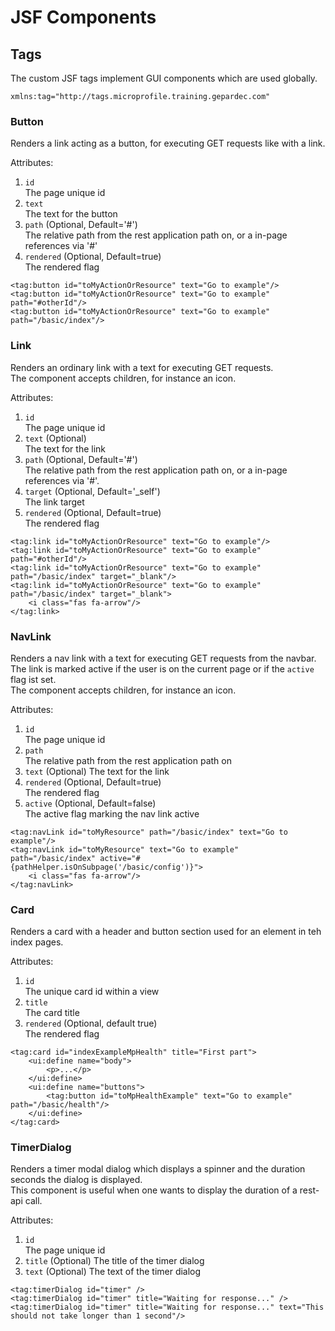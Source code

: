 # JSF Components

## Tags

The custom JSF tags implement GUI components which are used globally.

`xmlns:tag="http://tags.microprofile.training.gepardec.com"`

### Button

Renders a link acting as a button, for executing GET requests like with a link.

Attributes:

1. `id`  
   The page unique id
2. `text`  
   The text for the button
3. `path` (Optional, Default='#')  
   The relative path from the rest application path on, or a in-page references via '#'
4. `rendered` (Optional, Default=true)  
   The rendered flag

```
<tag:button id="toMyActionOrResource" text="Go to example"/>
<tag:button id="toMyActionOrResource" text="Go to example" path="#otherId"/>
<tag:button id="toMyActionOrResource" text="Go to example" path="/basic/index"/>
```

### Link

Renders an ordinary link with a text for executing GET requests.  
The component accepts children, for instance an icon.

Attributes:

1. `id`  
   The page unique id
2. `text` (Optional)    
   The text for the link
3. `path` (Optional, Default='#')  
   The relative path from the rest application path on, or a in-page references via '#'.
4. `target` (Optional, Default='_self')  
   The link target
5. `rendered` (Optional, Default=true)  
   The rendered flag

```
<tag:link id="toMyActionOrResource" text="Go to example"/>
<tag:link id="toMyActionOrResource" text="Go to example" path="#otherId"/>
<tag:link id="toMyActionOrResource" text="Go to example" path="/basic/index" target="_blank"/>
<tag:link id="toMyActionOrResource" text="Go to example" path="/basic/index" target="_blank">
    <i class="fas fa-arrow"/>
</tag:link>
```

### NavLink

Renders a nav link with a text for executing GET requests from the navbar.  
The link is marked active if the user is on the current page or if the ``active`` flag ist set.  
The component accepts children, for instance an icon.

Attributes:

1. `id`  
   The page unique id
2. `path`  
   The relative path from the rest application path on
3. `text` (Optional)
   The text for the link
4. `rendered` (Optional, Default=true)  
   The rendered flag
5. `active` (Optional, Default=false)  
   The active flag marking the nav link active

```
<tag:navLink id="toMyResource" path="/basic/index" text="Go to example"/>
<tag:navLink id="toMyResource" text="Go to example" path="/basic/index" active="#{pathHelper.isOnSubpage('/basic/config')}">
    <i class="fas fa-arrow"/>
</tag:navLink>
```

### Card

Renders a card with a header and button section used for an element in teh index pages.

Attributes:

1. `id`  
   The unique card id within a view
2. `title`   
   The card title
3. `rendered` (Optional, default true)  
   The rendered flag

```
<tag:card id="indexExampleMpHealth" title="First part">
    <ui:define name="body">
        <p>...</p>
    </ui:define>
    <ui:define name="buttons">
        <tag:button id="toMpHealthExample" text="Go to example" path="/basic/health"/>
    </ui:define>
</tag:card>
```

### TimerDialog

Renders a timer modal dialog which displays a spinner and the duration seconds the dialog is displayed.   
This component is useful when one wants to display the duration of a rest-api call.

Attributes:

1. `id`  
   The page unique id 
2. `title` (Optional)
   The title of the timer dialog
3. `text` (Optional)
   The text of the timer dialog

```
<tag:timerDialog id="timer" />
<tag:timerDialog id="timer" title="Waiting for response..." />
<tag:timerDialog id="timer" title="Waiting for response..." text="This should not take longer than 1 second"/>
```